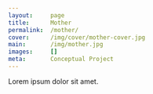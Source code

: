 ```yaml
---
layout:     page
title:      Mother
permalink:  /mother/
cover:      /img/cover/mother-cover.jpg
main:       /img/mother.jpg
images:     []
meta:       Conceptual Project
---
```


Lorem ipsum dolor sit amet.

